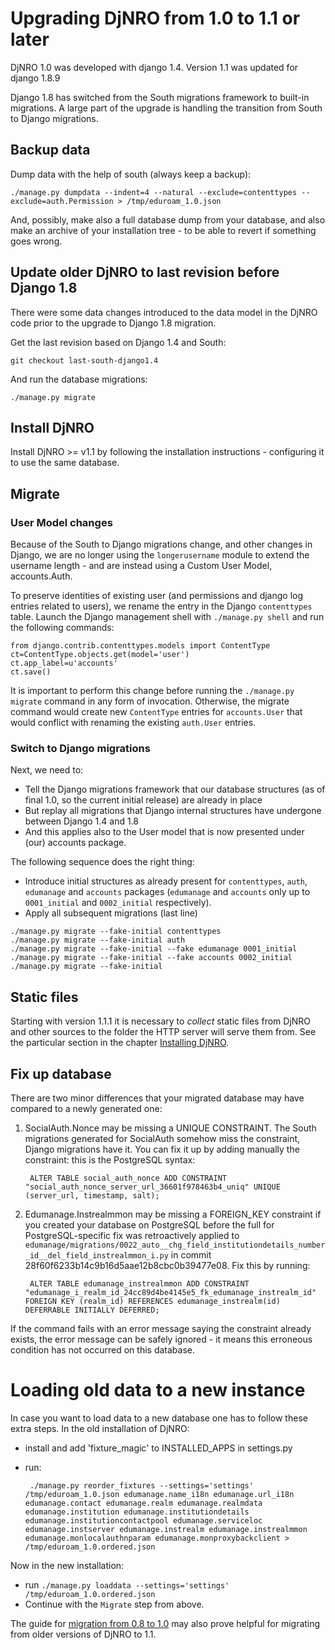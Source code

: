 # Upgrading DjNRO from 1.0 to 1.1 or later

DjNRO 1.0 was developed with django 1.4. Version 1.1 was updated for django 1.8.9

Django 1.8 has switched from the South migrations framework to built-in
migrations.  A large part of the upgrade is handling the transition from South
to Django migrations.

## Backup data

Dump data with the help of south (always keep a backup):

	./manage.py dumpdata --indent=4 --natural --exclude=contenttypes --exclude=auth.Permission > /tmp/eduroam_1.0.json

And, possibly, make also a full database dump from your database, and also make
an archive of your installation tree - to be able to revert if something goes
wrong.


## Update older DjNRO to last revision before Django 1.8

There were some data changes introduced to the data model in the DjNRO code prior to the upgrade to Django 1.8 migration.

Get the last revision based on Django 1.4 and South:

    git checkout last-south-django1.4

And run the database migrations:

    ./manage.py migrate

## Install DjNRO

Install DjNRO >= v1.1 by following the installation instructions - configuring it to use the same database.


## Migrate

### User Model changes

Because of the South to Django migrations change, and other changes in Django, we are no longer using the ````longerusername```` module to extend the username length - and are instead using a Custom User Model, accounts.Auth.

To preserve identities of existing user (and permissions and django log entries related to users), we rename the entry in the Django ````contenttypes```` table.  Launch the Django management shell with ````./manage.py shell```` and run the following commands:

    from django.contrib.contenttypes.models import ContentType
    ct=ContentType.objects.get(model='user')
    ct.app_label=u'accounts'
    ct.save()

It is important to perform this change before running the ````./manage.py
migrate```` command in any form of invocation. Otherwise, the migrate command
would create new ````ContentType```` entries for ````accounts.User```` that
would conflict with renaming the existing ````auth.User```` entries.

### Switch to Django migrations

Next, we need to:
* Tell the Django migrations framework that our database structures (as of final 1.0, so the current initial release) are already in place
* But replay all migrations that Django internal structures have undergone between Django 1.4 and 1.8
* And this applies also to the User model that is now presented under (our) accounts package.

The following sequence does the right thing:
* Introduce initial structures as already present for ````contenttypes````, ````auth````, ````edumanage```` and ````accounts```` packages (````edumanage```` and ````accounts```` only up to ````0001_initial```` and ````0002_initial```` respectively).
* Apply all subsequent migrations (last line)

````
./manage.py migrate --fake-initial contenttypes
./manage.py migrate --fake-initial auth
./manage.py migrate --fake-initial --fake edumanage 0001_initial
./manage.py migrate --fake-initial --fake accounts 0002_initial
./manage.py migrate --fake-initial
````

## Static files

Starting with version 1.1.1 it is necessary to *collect* static files
from DjNRO and other sources to the folder the HTTP server will serve
them from. See the particular section in the chapter
[Installing DjNRO](install.md).

## Fix up database

There are two minor differences that your migrated database may have compared to a newly generated one:

1. SocialAuth.Nonce may be missing a UNIQUE CONSTRAINT.  The South migrations generated for SocialAuth somehow miss the constraint, Django migrations have it.  You can fix it up by adding manually the constraint: this is the PostgreSQL syntax:

        ALTER TABLE social_auth_nonce ADD CONSTRAINT "social_auth_nonce_server_url_36601f978463b4_uniq" UNIQUE (server_url, timestamp, salt);

2. Edumanage.Instrealmmon may be missing a FOREIGN_KEY constraint if you created your database on PostgreSQL before the full for PostgreSQL-specific fix was retroactively applied to ````edumanage/migrations/0022_auto__chg_field_institutiondetails_number_id__del_field_instrealmmon_i.py```` in commit 28f60f6233b14c9b16d5aae12b8cbc0b39477e08.  Fix this by running:

        ALTER TABLE edumanage_instrealmmon ADD CONSTRAINT "edumanage_i_realm_id_24cc89d4be4145e5_fk_edumanage_instrealm_id" FOREIGN KEY (realm_id) REFERENCES edumanage_instrealm(id) DEFERRABLE INITIALLY DEFERRED;

If the command fails with an error message saying the constraint already exists, the error message can be safely ignored - it means this erroneous condition has not occurred on this database.

# Loading old data to a new instance
In case you want to load data to a new database one has to follow these extra
steps.
In the old installation of DjNRO:

 - install and add 'fixture_magic' to INSTALLED_APPS in settings.py
 - run:

 		./manage.py reorder_fixtures --settings='settings' /tmp/eduroam_1.0.json edumanage.name_i18n edumanage.url_i18n edumanage.contact edumanage.realm edumanage.realmdata edumanage.institution edumanage.institutiondetails edumanage.institutioncontactpool edumanage.serviceloc edumanage.instserver edumanage.instrealm edumanage.instrealmmon edumanage.monlocalauthnparam edumanage.monproxybackclient > /tmp/eduroam_1.0.ordered.json


Now in the new installation:

 - run `./manage.py loaddata --settings='settings' /tmp/eduroam_1.0.ordered.json`
 - Continue with the `Migrate` step from above.

The guide for [migration from 0.8 to 1.0](migrating-from-0.8-to-1.0.md) may also prove helpful for migrating from older versions of DjNRO to 1.1.
